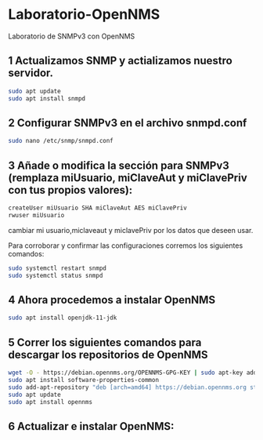 # Laboratorio-OpenNMS
Laboratorio de SNMPv3 con OpenNMS

## 1 Actualizamos SNMP y actializamos nuestro servidor.

```bash
sudo apt update
sudo apt install snmpd
```

## 2  Configurar SNMPv3 en el archivo snmpd.conf

```bash
sudo nano /etc/snmp/snmpd.conf
```
## 3 Añade o modifica la sección para SNMPv3 (remplaza miUsuario, miClaveAut y miClavePriv con tus propios valores):

```bash
createUser miUsuario SHA miClaveAut AES miClavePriv
rwuser miUsuario
```
cambiar mi usuario,miclaveaut y miclavePriv por los datos que deseen usar.

Para corroborar y confirmar las configuraciones corremos los siguientes comandos:

```bash
sudo systemctl restart snmpd
sudo systemctl status snmpd
```

## 4 Ahora procedemos a instalar OpenNMS

```bash
sudo apt install openjdk-11-jdk
```

## 5 Correr los siguientes comandos para descargar los repositorios de OpenNMS

```bash
wget -O - https://debian.opennms.org/OPENNMS-GPG-KEY | sudo apt-key add -
sudo apt install software-properties-common
sudo add-apt-repository "deb [arch=amd64] https://debian.opennms.org stable main"
sudo apt update
sudo apt install opennms
```

## 6 Actualizar e instalar OpenNMS:

```bash
